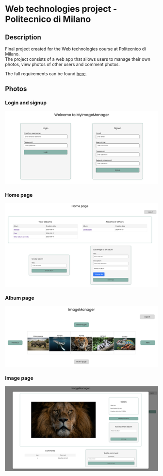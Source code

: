 # Web technologies project - Politecnico di Milano

## Description
Final project created for the Web technologies course at Politecnico di Milano.  
The project consists of a web app that allows users to manage their own photos, view photos of other users
and comment photos.

The full requirements can be found [here](https://github.com/kevinziroldi/image-manager-webapp/blob/main/requirements.pdf).

## Photos
### Login and signup
<img src="https://github.com/kevinziroldi/image-manager-webapp/blob/main/tiw-2024-ziroldi-volpari-pure-html/photos/login_pure_html.png">

### Home page
<img src="https://github.com/kevinziroldi/image-manager-webapp/blob/main/tiw-2024-ziroldi-volpari-pure-html/photos/home_pure_html.png">

### Album page
<img src="https://github.com/kevinziroldi/image-manager-webapp/blob/main/tiw-2024-ziroldi-volpari-js/photos/album_js.png">

### Image page
<img src="https://github.com/kevinziroldi/image-manager-webapp/blob/main/tiw-2024-ziroldi-volpari-js/photos/image_js.png">

